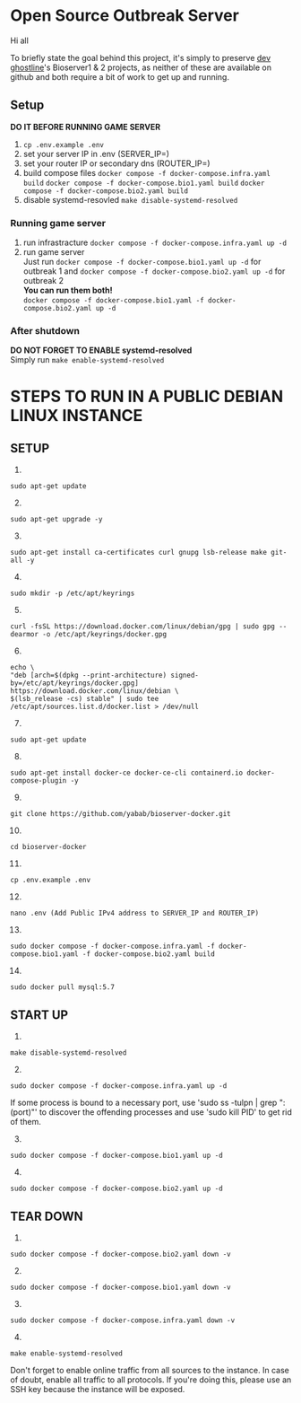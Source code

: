 # Open Source Outbreak Server

Hi all

To briefly state the goal behind this project, it's simply to preserve [dev ghostline](https://gitlab.com/users/gh0stl1ne/projects)'s Bioserver1 & 2 projects, as neither of these are available on github and both require a bit of work to get up and running.

## Setup
**DO IT BEFORE RUNNING GAME SERVER**
1. `cp .env.example .env`
2. set your server IP in .env (SERVER_IP=)
3. set your router IP or secondary dns (ROUTER_IP=)
4. build compose files 
    `docker compose -f docker-compose.infra.yaml build`
    `docker compose -f docker-compose.bio1.yaml build`
    `docker compose -f docker-compose.bio2.yaml build`
5. disable systemd-resovled `make disable-systemd-resolved`

### Running game server
1. run infrastracture `docker compose -f docker-compose.infra.yaml up -d`
2. run game server\
Just run `docker compose -f docker-compose.bio1.yaml up -d` for outbreak 1 and `docker compose -f docker-compose.bio2.yaml up -d` for outbreak 2\
**You can run them both!**\
`docker compose -f docker-compose.bio1.yaml -f docker-compose.bio2.yaml up -d`

### After shutdown
**DO NOT FORGET TO ENABLE systemd-resolved**\
Simply run `make enable-systemd-resolved`

# STEPS TO RUN IN A PUBLIC DEBIAN LINUX INSTANCE

## SETUP

1.
```
sudo apt-get update
```

2.
```
sudo apt-get upgrade -y
```

3.
```
sudo apt-get install ca-certificates curl gnupg lsb-release make git-all -y
```

4.
```
sudo mkdir -p /etc/apt/keyrings
```

5.
```
curl -fsSL https://download.docker.com/linux/debian/gpg | sudo gpg --dearmor -o /etc/apt/keyrings/docker.gpg
```

6.
```
echo \
"deb [arch=$(dpkg --print-architecture) signed-by=/etc/apt/keyrings/docker.gpg] https://download.docker.com/linux/debian \
$(lsb_release -cs) stable" | sudo tee /etc/apt/sources.list.d/docker.list > /dev/null
```

7.
```
sudo apt-get update
```

8.
```
sudo apt-get install docker-ce docker-ce-cli containerd.io docker-compose-plugin -y
```

9.
```
git clone https://github.com/yabab/bioserver-docker.git
```

10.
```
cd bioserver-docker
```

11.
```
cp .env.example .env
```

12.
```
nano .env (Add Public IPv4 address to SERVER_IP and ROUTER_IP)
```

13.
```
sudo docker compose -f docker-compose.infra.yaml -f docker-compose.bio1.yaml -f docker-compose.bio2.yaml build
```

14.
```
sudo docker pull mysql:5.7
```

## START UP

1.
```
make disable-systemd-resolved
```

2.
```
sudo docker compose -f docker-compose.infra.yaml up -d
```
If some process is bound to a necessary port, use 'sudo ss -tulpn | grep ":(port)"' to discover the offending processes and use 'sudo kill PID' to get rid of them.

3.
```
sudo docker compose -f docker-compose.bio1.yaml up -d
```

4.
```
sudo docker compose -f docker-compose.bio2.yaml up -d
```

## TEAR DOWN

1.
```
sudo docker compose -f docker-compose.bio2.yaml down -v
```

2.
```
sudo docker compose -f docker-compose.bio1.yaml down -v
```

3.
```
sudo docker compose -f docker-compose.infra.yaml down -v
```

4.
```
make enable-systemd-resolved
```

Don't forget to enable online traffic from all sources to the instance. In case of doubt, enable all traffic to all protocols. If you're doing this, please use an SSH key because the instance will be exposed.